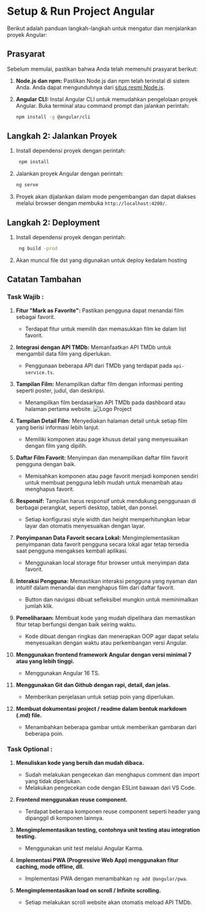 # Setup & Run Project Angular 

Berikut adalah panduan langkah-langkah untuk mengatur dan menjalankan proyek Angular:

## Prasyarat

Sebelum memulai, pastikan bahwa Anda telah memenuhi prasyarat berikut:

1. **Node.js dan npm:** Pastikan Node.js dan npm telah terinstal di sistem Anda. Anda dapat mengunduhnya dari [situs resmi Node.js](https://nodejs.org/).

2. **Angular CLI:** Instal Angular CLI untuk memudahkan pengelolaan proyek Angular. Buka terminal atau command prompt dan jalankan perintah:

    ```bash
    npm install -g @angular/cli
    ```

## Langkah 2: Jalankan Proyek

1. Install dependensi proyek dengan perintah:
   ```bash
    npm install
    ```

2. Jalankan proyek Angular dengan perintah:

    ```bash
    ng serve
    ```

3. Proyek akan dijalankan dalam mode pengembangan dan dapat diakses melalui browser dengan membuka `http://localhost:4200/`.

## Langkah 2: Deployment

1. Install dependensi proyek dengan perintah:
   ```bash
    ng build -prod
    ```

2. Akan muncul file dst yang digunakan untuk deploy kedalam hosting


## Catatan Tambahan

### Task Wajib :

1. **Fitur "Mark as Favorite":** Pastikan pengguna dapat menandai film sebagai favorit.
   - Terdapat fitur untuk memilih dan memasukkan film ke dalam list favorit.

3. **Integrasi dengan API TMDb:** Memanfaatkan API TMDb untuk mengambil data film yang diperlukan.
   - Penggunaan beberapa API dari TMDb yang terdapat pada `api-service.ts`.

5. **Tampilan Film:** Menampilkan daftar film dengan informasi penting seperti poster, judul, dan deskripsi.
   - Menampilkan film berdasarkan API TMDb pada dashboard atau halaman pertama website.
![Logo Project](https://raw.githubusercontent.com/DavinMetoti/Technical-Test-Frontend/main/src/assets/screenshoot.jpg)

8. **Tampilan Detail Film:** Menyediakan halaman detail untuk setiap film yang berisi informasi lebih lanjut.
   - Memiliki komponen atau page khusus detail yang menyesuaikan dengan film yang dipilih.

9. **Daftar Film Favorit:** Menyimpan dan menampilkan daftar film favorit pengguna dengan baik.
   - Memisahkan komponen atau page favorit menjadi komponen sendiri untuk membuat pengguna lebih mudah untuk menambah atau menghapus favorit.

11. **Responsif:** Tampilan harus responsif untuk mendukung penggunaan di berbagai perangkat, seperti desktop, tablet, dan ponsel.
    - Setiap konfigurasi style width dan height memperhitungkan lebar layar dan otomatis menyesuaikan dengan layar.

13. **Penyimpanan Data Favorit secara Lokal:** Mengimplementasikan penyimpanan data favorit pengguna secara lokal agar tetap tersedia saat pengguna mengakses kembali aplikasi.
    - Menggunakan local storage fitur browser untuk menyimpan data favorit.

15. **Interaksi Pengguna:** Memastikan interaksi pengguna yang nyaman dan intuitif dalam menandai dan menghapus film dari daftar favorit.
    - Button dan navigasi dibuat sefleksibel mungkin untuk meminimalkan jumlah klik.

17. **Pemeliharaan:** Membuat kode yang mudah dipelihara dan memastikan fitur tetap berfungsi dengan baik seiring waktu.
    - Kode dibuat dengan ringkas dan menerapkan OOP agar dapat selalu menyesuaikan dengan waktu atau perkembangan versi Angular.

19. **Menggunakan frontend framework Angular dengan versi minimal 7 atau yang lebih tinggi.**
    - Menggunakan Angular 16 TS.

21. **Menggunakan Git dan Github dengan rapi, detail, dan jelas.**
    - Memberikan penjelasan untuk setiap poin yang diperlukan.

23. **Membuat dokumentasi project / readme dalam bentuk markdown (.md) file.**
    - Menambahkan beberapa gambar untuk memberikan gambaran dari beberapa poin.

### Task Optional :

1. **Menuliskan kode yang bersih dan mudah dibaca.**
   - Sudah melakukan pengecekan dan menghapus comment dan import yang tidak diperlukan.
   - Melakukan pengecekan code dengan ESLint bawaan dari VS Code.

3. **Frontend menggunakan reuse component.**
   - Terdapat beberapa komponen reuse component seperti header yang dipanggil di komponen lainnya.

5. **Mengimplementasikan testing, contohnya unit testing atau integration testing.**
   - Menggunakan unit test melalui Angular Karma.

7. **Implementasi PWA (Progressive Web App) menggunakan fitur caching, mode offline, dll.**
   - Implementasi PWA dengan menambahkan `ng add @angular/pwa`.

9. **Mengimplementasikan load on scroll / Infinite scrolling.**
   - Setiap melakukan scroll website akan otomatis meload API TMDb.
